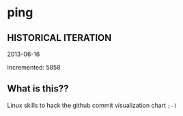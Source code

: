# ping

## HISTORICAL ITERATION
2013-06-16

Incremented: 5858

## What is this?? 
Linux skills to hack the github commit visualization chart `;-)`
